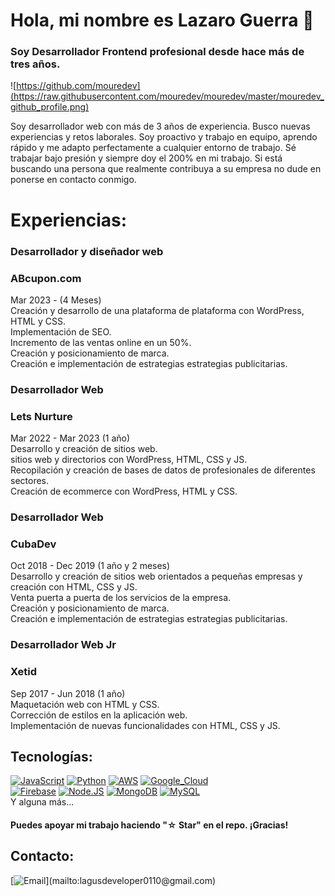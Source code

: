 # Hola, mi nombre es Lazaro Guerra 👋
### Soy Desarrollador Frontend profesional desde hace más de tres años.

![https://github.com/mouredev](https://raw.githubusercontent.com/mouredev/mouredev/master/mouredev_github_profile.png)

Soy desarrollador web con más de 3 años de experiencia. Busco nuevas experiencias y retos laborales. Soy proactivo y trabajo en equipo, aprendo rápido y me adapto perfectamente a cualquier entorno de trabajo. Sé trabajar bajo presión y siempre doy el 200% en mi trabajo. Si está buscando una persona que realmente contribuya a su empresa no dude en ponerse en contacto conmigo.

# Experiencias:

### Desarrollador y diseñador web
### ABcupon.com
Mar 2023 - (4 Meses)</br>
Creación y desarrollo de una plataforma de plataforma con WordPress, HTML y CSS.</br>
Implementación de SEO.</br>
Incremento de las ventas online en un 50%.</br>
Creación y posicionamiento de marca.</br>
Creación e implementación de estrategias estrategias publicitarias.</br>

### Desarrollador Web
### Lets Nurture
Mar 2022 - Mar 2023 (1 año)</br>
Desarrollo y creación de sitios web.</br>
sitios web y directorios con WordPress, HTML, CSS y JS.</br>
Recopilación y creación de bases de datos de profesionales de diferentes sectores.</br>
Creación de ecommerce con WordPress, HTML y CSS.</br>

### Desarrollador Web
### CubaDev
Oct 2018 - Dec 2019 (1 año y 2 meses)</br>
Desarrollo y creación de sitios web orientados a pequeñas empresas y creación con HTML, CSS y JS.</br>
Venta puerta a puerta de los servicios de la empresa.</br>
Creación y posicionamiento de marca.</br>
Creación e implementación de estrategias estrategias publicitarias.</br>

### Desarrollador Web Jr
### Xetid
Sep 2017 - Jun 2018 (1 año)</br>
Maquetación web con HTML y CSS.</br>
Corrección de estilos en la aplicación web.</br>
Implementación de nuevas funcionalidades con HTML, CSS y JS.</br>

## Tecnologías:
[![JavaScript](https://img.shields.io/badge/JavaScript-F7DF1E?style=for-the-badge&logo=javascript&logoColor=white&labelColor=101010)]()
[![Python](https://img.shields.io/badge/Python-yellow?style=for-the-badge&logo=python&logoColor=white&labelColor=101010)]()
[![AWS](https://img.shields.io/badge/AWS-232F3E?style=for-the-badge&logo=amazon-aws&logoColor=white&labelColor=101010)]()
[![Google_Cloud](https://img.shields.io/badge/Google_Cloud-4285F4?style=for-the-badge&logo=googlecloud&logoColor=white&labelColor=101010)]()
</br>
[![Firebase](https://img.shields.io/badge/Firebase-FFCA28?style=for-the-badge&logo=firebase&logoColor=white&labelColor=101010)]()
[![Node.JS](https://img.shields.io/badge/Node.JS-339933?style=for-the-badge&logo=node.js&logoColor=white&labelColor=101010)]()
[![MongoDB](https://img.shields.io/badge/MongoDB-47A248?style=for-the-badge&logo=mongodb&logoColor=white&labelColor=101010)]()
[![MySQL](https://img.shields.io/badge/MySQL-4479A1?style=for-the-badge&logo=mysql&logoColor=white&labelColor=101010)]()
</br>
Y alguna más...

#### Puedes apoyar mi trabajo haciendo "☆ Star" en el repo. ¡Gracias!

## Contacto:
[![Email](https://img.shields.io/badge/braismoure@mouredev.com-email_personal_(respuesta_lenta)-D14836?style=for-the-badge&logo=gmail&logoColor=white&labelColor=101010)](mailto:lagusdeveloper0110@gmail.com)

